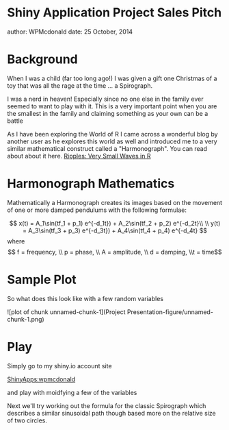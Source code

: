 Shiny Application Project Sales Pitch
========================================================
author: WPMcdonald
date: 25 October, 2014

Background
========================================================


When I was a child (far too long ago!) I was given a gift one Christmas of a toy that was all the rage at the time ... a Spirograph. 

I was a nerd in heaven! Especially since no one else in the family ever seemed to want to play with it. This is a very important point when you are the smallest in the family and claiming something as your own can be a battle

As I have been exploring the World of R I came across a wonderful blog by another user as he explores this world as well and introduced me to a very similar mathematical construct called a "Harmonograph". You can read about about it here. [Ripples: Very Small Waves in R](http://aschinchon.wordpress.com/2014/10/13/beautiful-curves-the-harmonograph/)


Harmonograph Mathematics
========================================================

Mathematically a Harmonograph creates its images based on the movement of one or more damped pendulums with the following formulae: 

$$
x(t) = A_1\sin(tf_1 + p_1) e^{-d_1t}) + A_2\sin(tf_2 + p_2) e^{-d_2t}\\
\\
y(t) = A_3\sin(tf_3 + p_3) e^{-d_3t}) + A_4\sin(tf_4 + p_4) e^{-d_4t}
$$
where
$$
f = frequency, \\
p = phase, \\
A = amplitude, \\
d = damping, 
\\t = time$$


Sample Plot
========================================================
So what does this look like with a few random variables

![plot of chunk unnamed-chunk-1](Project Presentation-figure/unnamed-chunk-1.png) 

Play 
========================================================

Simply go to my shiny.io account site

[ShinyApps:wpmcdonald](https://wpmcdonald.shinyapps.io/ProjectFiles/)

and play with moidfying a few of the variables

Next we'll try working out the formula for the classic Spirograph which describes a similar sinusoidal path though based more on the relative size of two circles.



